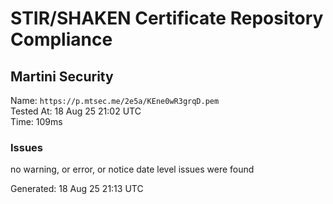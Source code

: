 # STIR/SHAKEN Certificate Repository Compliance

## Martini Security

Name: `https://p.mtsec.me/2e5a/KEne0wR3grqD.pem`\
Tested At: 18 Aug 25 21:02 UTC\
Time: 109ms

### Issues

no warning, or error, or notice date level issues were found

Generated: 18 Aug 25 21:13 UTC